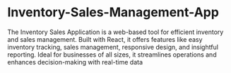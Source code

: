 # Inventory-Sales-Management-App
The Inventory Sales Application is a web-based tool for efficient inventory and sales management. Built with React, it offers features like easy inventory tracking, sales management, responsive design, and insightful reporting. Ideal for businesses of all sizes, it streamlines operations and enhances decision-making with real-time data
